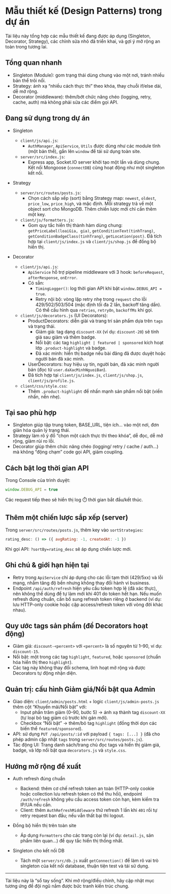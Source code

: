 # Mẫu thiết kế (Design Patterns) trong dự án

Tài liệu này tổng hợp các mẫu thiết kế đang được áp dụng (Singleton, Decorator, Strategy), các chỉnh sửa nhỏ đã triển khai, và gợi ý mở rộng an toàn trong tương lai.

## Tổng quan nhanh

- Singleton (Module): gom trạng thái dùng chung vào một nơi, tránh nhiều bản thể trôi nổi.
- Strategy: ánh xạ “nhiều cách thực thi” theo khóa, thay chuỗi if/else dài, dễ mở rộng.
- Decorator (middleware): thêm/bớt chức năng chéo (logging, retry, cache, auth) mà không phải sửa các điểm gọi API.

## Đang sử dụng trong dự án

- Singleton
  - `client/js/api.js`:
    - `AuthManager`, `ApiService`, `Utils` được dùng như các module tĩnh (một bản thể), gắn lên `window` để tái sử dụng toàn site.
  - `server/src/index.js`:
    - Express app, Socket.IO server khởi tạo một lần và dùng chung. Kết nối Mongoose (`connectDB`) cũng hoạt động như một singleton kết nối.

- Strategy
  - `server/src/routes/posts.js`:
    - Chọn cách sắp xếp (sort) bằng Strategy map: `newest`, `oldest`, `price_low`, `price_high`, và mặc định. Mỗi strategy trả về một object sort cho MongoDB. Thêm chiến lược mới chỉ cần thêm một key.
  - `client/js/formatters.js`:
    - Gom quy tắc hiển thị thành hàm dùng chung: `getPriceLabel(loaiGia, gia)`, `getConditionText(tinhTrang)`, `getConditionBadgeClass(tinhTrang)`, `getLocation(post)`. Đã tích hợp tại `client/js/index.js` và `client/js/shop.js` để đồng bộ hiển thị.

- Decorator
  - `client/js/api.js`:
    - `ApiService` hỗ trợ pipeline middleware với 3 hook: `beforeRequest`, `afterResponse`, `onError`.
    - Có sẵn:
      - `TimingLogger()`: log thời gian API khi bật `window.DEBUG_API = true`.
      - Retry nội bộ: vòng lặp retry nhẹ trong `request` cho lỗi 429/502/503/504 (mặc định tối đa 2 lần, backoff tăng dần). Có thể cấu hình qua `retries`, `retryOn`, `backoffMs` khi gọi.
  - `client/js/decorators.js` (UI Decorators):
    - ProductDecorators: diễn giải và trang trí sản phẩm dựa trên `tags` và trạng thái.
      - Giảm giá: tag dạng `discount-XX` (ví dụ: `discount-20`) sẽ tính giá sau giảm và thêm badge.
      - Nổi bật: các tag `highlight | featured | sponsored` kích hoạt lớp `.product-highlight` và badge.
      - Đã xác minh: hiển thị badge nếu bài đăng đã được duyệt hoặc người bán đã xác minh.
    - UserDecorators: huy hiệu uy tín, người bán, đã xác minh người bán (đọc từ `user.daXacMinhNguoiBan`).
    - Đã tích hợp tại `client/js/index.js`, `client/js/shop.js`, `client/js/profile.js`.
  - `client/css/style.css`:
    - Thêm `.product-highlight` để nhấn mạnh sản phẩm nổi bật (viền nhấn, nền nhẹ).

## Tại sao phù hợp

- Singleton giúp tập trung token, BASE_URL, tiện ích… vào một nơi, đơn giản hóa quản lý trạng thái.
- Strategy làm rõ ý đồ “chọn một cách thực thi theo khóa”, dễ đọc, dễ mở rộng, giảm rủi ro lỗi.
- Decorator giúp thêm chức năng chéo (logging/ retry / cache / auth…) mà không “động chạm” code gọi API, giảm coupling.

## Cách bật log thời gian API

Trong Console của trình duyệt:

```js
window.DEBUG_API = true
```

Các request tiếp theo sẽ hiển thị log ⏱️ thời gian bắt đầu/kết thúc.

## Thêm một chiến lược sắp xếp (server)

Trong `server/src/routes/posts.js`, thêm key vào `sortStrategies`:

```js
rating_desc: () => ({ avgRating: -1, createdAt: -1 })
```

Khi gọi API: `?sortBy=rating_desc` sẽ áp dụng chiến lược mới.

## Ghi chú & giới hạn hiện tại

- Retry trong `ApiService` chỉ áp dụng cho các lỗi tạm thời (429/5xx) và lỗi mạng, nhằm tăng độ bền nhưng không thay đổi hành vi business.
- Endpoint `/api/auth/refresh` hiện yêu cầu token hợp lệ (đã xác thực), nên không thể dùng để tự làm mới khi 401 do token hết hạn. Nếu muốn refresh đúng chuẩn, cần bổ sung refresh token riêng ở backend (ví dụ: lưu HTTP-only cookie hoặc cặp access/refresh token với vòng đời khác nhau).

## Quy ước tags sản phẩm (để Decorators hoạt động)

- Giảm giá: `discount-<percent>` với `<percent>` là số nguyên từ 1–90, ví dụ: `discount-15`.
- Nổi bật: một trong các tag `highlight`, `featured`, hoặc `sponsored` (chuẩn hóa hiển thị theo `highlight`).
- Các tag này không thay đổi schema, linh hoạt mở rộng và được Decorators tự động nhận diện.

## Quản trị: cấu hình Giảm giá/Nổi bật qua Admin

- Giao diện: `client/admin/posts.html` + logic `client/js/admin-posts.js` thêm cột “Khuyến mãi/Nổi bật” với:
  - Input phần trăm giảm (0–90, bước 5) → ánh xạ thành tag `discount-XX` (tự loại bỏ tag giảm cũ trước khi gán mới).
  - Checkbox “Nổi bật” → thêm/bỏ tag `highlight` (đồng thời dọn các biến thể `featured/sponsored`).
- API: sử dụng `PUT /api/posts/:id` với payload `{ tags: [...] }` (đã cho phép admin cập nhật `tags` trong `server/src/routes/posts.js`).
- Tác động UI: Trang danh sách/trang chủ đọc tags và hiển thị giảm giá, badge, và lớp nổi bật qua `decorators.js` và `style.css`.

## Hướng mở rộng đề xuất

- Auth refresh đúng chuẩn
  - Backend: thêm cơ chế refresh token an toàn (HTTP-only cookie hoặc collection lưu refresh token có thể thu hồi), endpoint `/auth/refresh` không yêu cầu access token còn hạn, kèm kiểm tra IP/UA nếu cần.
  - Client: thêm `AuthRefreshMiddleware` thử refresh 1 lần khi `401` rồi tự retry request ban đầu; nếu vẫn thất bại thì logout.

- Đồng bộ hiển thị trên toàn site
  - Áp dụng `Formatters` cho các trang còn lại (ví dụ: `detail.js`, sản phẩm liên quan…) để quy tắc hiển thị thống nhất.

- Singleton cho kết nối DB
  - Tách một `server/src/db.js` xuất `getConnection()` để làm rõ vai trò singleton của kết nối database, thuận tiện test và tái sử dụng.

---

Tài liệu này là “sổ tay sống”. Khi mở rộng/điều chỉnh, hãy cập nhật mục tương ứng để đội ngũ nắm được bức tranh kiến trúc chung.